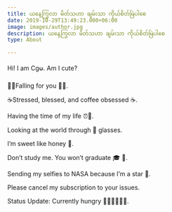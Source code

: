 ```yaml
---
title: ယနေ့ကြွလာ မိတ်သဟာ ချမ်းသာ ကိုယ်စိတ်မြဲပါစေ
date: 2019-10-29T13:49:23.000+06:00
image: images/author.jpg
description: ယနေ့ကြွလာ မိတ်သဟာ ချမ်းသာ ကိုယ်စိတ်မြဲပါစေ
type: About

---
```

Hi! I am Cgမ. Am I cute?

🍂🍃Falling for you 🍂🍃.

 ☕Stressed, blessed, and coffee obsessed ☕.

 Having the time of my life ⏰🎉.

 Looking at the world through 🌹 glasses.

 I’m sweet like honey 🍯.

 Don’t study me. You won’t graduate 🎓 🌟.

Sending my selfies to NASA because I’m a star 🌟.

 Please cancel my subscription to your issues.

Status Update: Currently hungry 🍔🍟🌭🌮🥗🍪.
